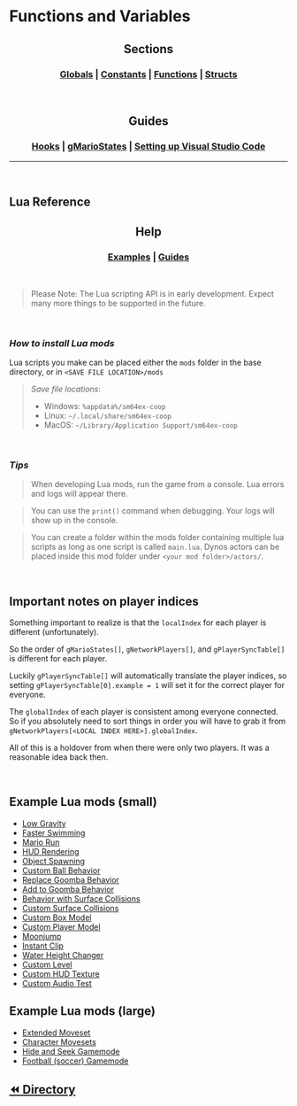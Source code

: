 # Functions and Variables

<center>

## **Sections**

### [Globals](globals.md) | [Constants](constants.md) | [Functions](functions/functions.md) | [Structs](structs.md)

<br/>

## **Guides**

### [Hooks](guides/hooks.md) | [gMarioStates](guides/mario-state.md) | [Setting up Visual Studio Code](vs-code-setup.md)  

</center>

---
<br/>

## Lua Reference

<center>

## **Help**

### [Examples](examples/) | [Guides](guides/)

<br/>

</center>

> Please Note: The Lua scripting API is in early development. Expect many more things to be supported in the future.

<br/>

### *How to install Lua mods*

Lua scripts you make can be placed either the `mods` folder in the base directory, or in `<SAVE FILE LOCATION>/mods`

> *Save file locations*:
>
> - Windows: `%appdata%/sm64ex-coop`
> - Linux: `~/.local/share/sm64ex-coop`
> - MacOS: `~/Library/Application Support/sm64ex-coop`

<br/>

### *Tips*

> When developing Lua mods, run the game from a console. Lua errors and logs will appear there.

> You can use the `print()` command when debugging. Your logs will show up in the console.

> You can create a folder within the mods folder containing multiple lua scripts as long as one script is called `main.lua`. Dynos actors can be placed inside this mod folder under `<your mod folder>/actors/`.
<br />

## Important notes on player indices

Something important to realize is that the `localIndex` for each player is different (unfortunately).

So the order of `gMarioStates[]`, `gNetworkPlayers[]`, and `gPlayerSyncTable[]` is different for each player.

Luckily `gPlayerSyncTable[]` will automatically translate the player indices, so setting `gPlayerSyncTable[0].example = 1` will set it for the correct player for everyone.

The `globalIndex` of each player is consistent among everyone connected. So if you absolutely need to sort things in order you will have to grab it from `gNetworkPlayers[<LOCAL INDEX HERE>].globalIndex`.

All of this is a holdover from when there were only two players. It was a reasonable idea back then.

<br />

## Example Lua mods (small)
- [Low Gravity](examples/low-gravity.lua)
- [Faster Swimming](../../mods/faster-swimming.lua)
- [Mario Run](examples/Mario-Run.lua)
- [HUD Rendering](examples/hud.lua)
- [Object Spawning](examples/spawn-stuff.lua)
- [Custom Ball Behavior](examples/behavior-ball.lua)
- [Replace Goomba Behavior](examples/behavior-replace-goomba.lua)
- [Add to Goomba Behavior](examples/behavior-add-to-goomba.lua)
- [Behavior with Surface Collisions](examples/behavior-surface-collisions.lua)
- [Custom Surface Collisions](examples/big-paddle)
- [Custom Box Model](examples/custom-box-model)
- [Custom Player Model](examples/koopa-player-model)
- [Moonjump](examples/moonjump.lua)
- [Instant Clip](examples/instant-clip.lua)
- [Water Height Changer](examples/water-level.lua)
- [Custom Level](examples/custom-level)
- [Custom HUD Texture](examples/custom-hud-texture)
- [Custom Audio Test](examples/audio-test)

## Example Lua mods (large)
- [Extended Moveset](../../mods/extended-moveset.lua)
- [Character Movesets](../../mods/character-movesets.lua)
- [Hide and Seek Gamemode](../../mods/hide-and-seek.lua)
- [Football (soccer) Gamemode](../../mods/football.lua)

## [:rewind: Directory](../main.md)